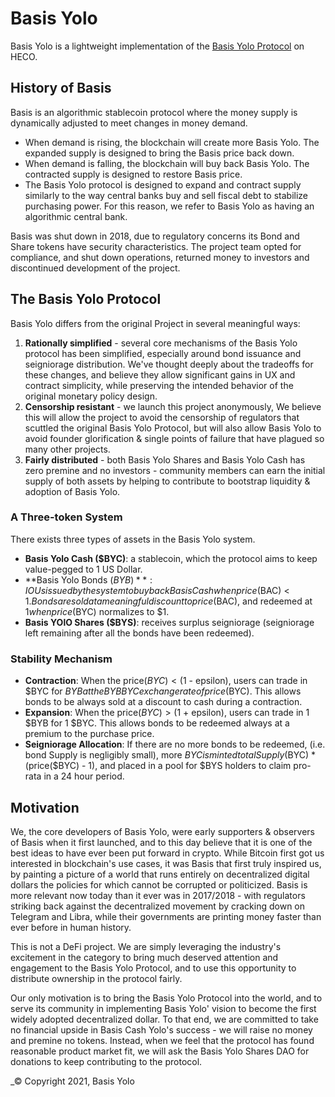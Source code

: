 # Basis Yolo



Basis Yolo is a lightweight implementation of the [Basis Yolo Protocol](basisyolo.com) on HECO. 

## History of Basis 

Basis is an algorithmic stablecoin protocol where the money supply is dynamically adjusted to meet changes in money demand.  

- When demand is rising, the blockchain will create more Basis Yolo. The expanded supply is designed to bring the Basis price back down.
- When demand is falling, the blockchain will buy back Basis Yolo. The contracted supply is designed to restore Basis price.
- The Basis Yolo protocol is designed to expand and contract supply similarly to the way central banks buy and sell fiscal debt to stabilize purchasing power. For this reason, we refer to Basis Yolo  as having an algorithmic central bank.


Basis was shut down in 2018, due to regulatory concerns its Bond and Share tokens have security characteristics. The project team opted for compliance, and shut down operations, returned money to investors and discontinued development of the project. 

## The Basis Yolo Protocol

Basis Yolo differs from the original Project in several meaningful ways: 

1. **Rationally simplified** - several core mechanisms of the Basis Yolo protocol has been simplified, especially around bond issuance and seigniorage distribution. We've thought deeply about the tradeoffs for these changes, and believe they allow significant gains in UX and contract simplicity, while preserving the intended behavior of the original monetary policy design. 
2. **Censorship resistant** - we launch this project anonymously,  We believe this will allow the project to avoid the censorship of regulators that scuttled the original Basis Yolo Protocol, but will also allow Basis Yolo to avoid founder glorification & single points of failure that have plagued so many other projects. 
3. **Fairly distributed** - both Basis Yolo Shares and Basis Yolo Cash has zero premine and no investors - community members can earn the initial supply of both assets by helping to contribute to bootstrap liquidity & adoption of Basis Yolo. 

### A Three-token System

There exists three types of assets in the Basis Yolo system. 

- **Basis Yolo Cash ($BYC)**: a stablecoin, which the protocol aims to keep value-pegged to 1 US Dollar. 
- **Basis Yolo Bonds ($BYB)**: IOUs issued by the system to buy back Basis Cash when price($BAC) < $1. Bonds are sold at a meaningful discount to price($BAC), and redeemed at $1 when price($BYC) normalizes to $1. 
- **Basis YOlO Shares ($BYS)**: receives surplus seigniorage (seigniorage left remaining after all the bonds have been redeemed).

### Stability Mechanism

- **Contraction**: When the price($BYC) < ($1 - epsilon), users can trade in $BYC for $BYB at the BYBBYC exchange rate of price($BYC). This allows bonds to be always sold at a discount to cash during a contraction.
- **Expansion**: When the price($BYC) > ($1 + epsilon), users can trade in 1 $BYB for 1 $BYC. This allows bonds to be redeemed always at a premium to the purchase price. 
- **Seigniorage Allocation**: If there are no more bonds to be redeemed, (i.e. bond Supply is negligibly small), more $BYC is minted totalSupply($BYC) * (price($BYC) - 1), and placed in a pool for $BYS holders to claim pro-rata in a 24 hour period. 



## Motivation

We, the core developers of Basis Yolo, were early supporters & observers of Basis when it first launched, and to this day believe that it is one of the best ideas to have ever been put forward in crypto. While Bitcoin first got us interested in blockchain's use cases, it was Basis that first truly inspired us, by painting a picture of a world that runs entirely on decentralized digital dollars the policies for which cannot be corrupted or politicized. Basis is more relevant now today than it ever was in 2017/2018 - with regulators striking back against the decentralized movement by cracking down on Telegram and Libra, while their governments are printing money faster than ever before in human history. 

This is not a DeFi project. We are simply leveraging the industry's excitement in the category to bring much deserved attention and engagement to the Basis Yolo Protocol, and to use this opportunity to distribute ownership in the protocol fairly.

Our only motivation is to bring the Basis Yolo Protocol into the world, and to serve its community in implementing Basis Yolo' vision to become the first widely adopted decentralized dollar. To that end, we are committed to take no financial upside in Basis Cash Yolo's success - we will raise no money and premine no tokens. Instead, when we feel that the protocol has found reasonable product market fit, we will ask the Basis Yolo Shares DAO for donations to keep contributing to the protocol. 


_© Copyright 2021, Basis Yolo 
